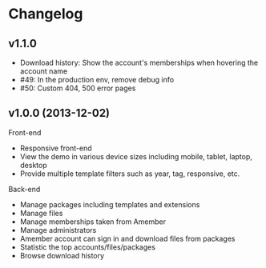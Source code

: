 Changelog
=========

## v1.1.0

* Download history: Show the account's memberships when hovering the account name
* #49: In the production env, remove debug info
* #50: Custom 404, 500 error pages

## v1.0.0 (2013-12-02)

Front-end

* Responsive front-end
* View the demo in various device sizes including mobile, tablet, laptop, desktop
* Provide multiple template filters such as year, tag, responsive, etc.

Back-end

* Manage packages including templates and extensions
* Manage files
* Manage memberships taken from Amember
* Manage administrators
* Amember account can sign in and download files from packages
* Statistic the top accounts/files/packages
* Browse download history
